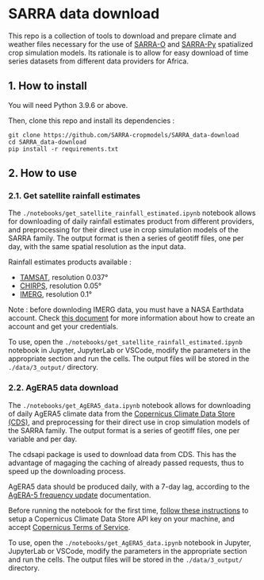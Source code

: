 
# SARRA data download

This repo is a collection of tools to download and prepare climate and weather files necessary for the use of [SARRA-O](https://gitlab.cirad.fr/sarrao/model/sarrao) and [SARRA-Py](https://github.com/SARRA-cropmodels/SARRA-Py) spatialized crop simulation models. Its rationale is to allow for easy download of time series datasets from different data providers for Africa.



## 1. How to install

You will need Python 3.9.6 or above.

Then, clone this repo and install its dependencies :

    git clone https://github.com/SARRA-cropmodels/SARRA_data-download
    cd SARRA_data-download
    pip install -r requirements.txt



## 2. How to use

### 2.1. Get satellite rainfall estimates

The `./notebooks/get_satellite_rainfall_estimated.ipynb` notebook allows for downloading of daily rainfall estimates product from different providers, and preprocessing for their direct use in crop simulation models of the SARRA family. The output format is then a series of geotiff files, one per day, with the same spatial resolution as the input data. 

Rainfall estimates products available :
- [TAMSAT](https://www.tamsat.org.uk/), resolution 0.037°
- [CHIRPS](https://www.chc.ucsb.edu/data/chirps), resolution 0.05°
- [IMERG](https://gpm.nasa.gov/data/imerg), resolution 0.1°

Note : before downloding IMERG data, you must have a NASA Earthdata account. Check [this document](https://gpm.nasa.gov/sites/default/files/2021-01/arthurhouhttps_retrieval.pdf) for more information about how to create an account and get your credentials.

To use, open the `./notebooks/get_satellite_rainfall_estimated.ipynb` notebook in Jupyter, JupyterLab or VSCode, modify the parameters in the appropriate section and run the cells. The output files will be stored in the `./data/3_output/` directory.



### 2.2. AgERA5 data download

The `./notebooks/get_AgERA5_data.ipynb` notebook allows for downloading of daily AgERA5 climate data from the [Copernicus Climate Data Store (CDS)](https://cds.climate.copernicus.eu/#!/home), and preprocessing for their direct use in crop simulation models of the SARRA family. The output format is a series of geotiff files, one per variable and per day.

The cdsapi package is used to download data from CDS. This has the advantage of magaging the caching of already passed requests, thus to speed up the downloading process.

AgERA5 data should be produced daily, with a 7-day lag, according to the [AgERA-5 frequency update](https://confluence.ecmwf.int/display/CUSF/AgERA-5+frequency+update) documentation.

Before running the notebook for the first time, [follow these instructions](https://cds.climate.copernicus.eu/api-how-to) to setup a Copernicus Climate Data Store API key on your machine, and accept [Copernicus Terms of Service](https://cds.climate.copernicus.eu/cdsapp/#!/terms/licence-to-use-copernicus-products).

To use, open the `./notebooks/get_AgERA5_data.ipynb` notebook in Jupyter, JupyterLab or VSCode, modify the parameters in the appropriate section and run the cells. The output files will be stored in the `./data/3_output/` directory.